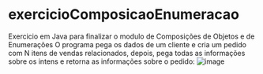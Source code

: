 # exercicioComposicaoEnumeracao
Exercicio em Java para finalizar o modulo de Composições de Objetos e de Enumerações
O programa pega os dados de um cliente e cria um pedido com N itens de vendas relacionados, depois, pega todas as informações sobre os intens e retorna as informações sobre o pedido:
![image](https://github.com/user-attachments/assets/dd11b456-76ee-472c-933f-cab1c25381c1)

